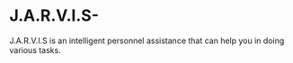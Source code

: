 # J.A.R.V.I.S-

J.A.R.V.I.S is an intelligent personnel assistance that can help you in doing various tasks.
